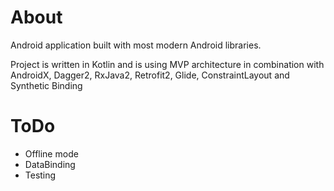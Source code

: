 # About
Android application built with most modern Android libraries. 

Project is written in Kotlin and is using MVP architecture in combination with AndroidX, Dagger2, RxJava2, Retrofit2, Glide, ConstraintLayout and Synthetic Binding

# ToDo
- Offline mode
- DataBinding
- Testing

